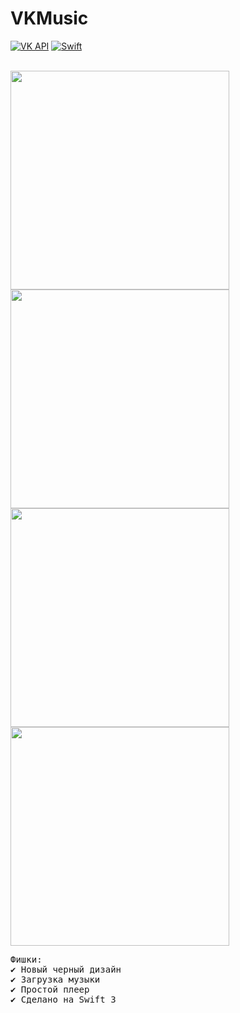 # VKMusic
[![VK API](https://img.shields.io/badge/VK_API-5.53-blue.svg?style=flat)](https://vk.com/dev/versions) 
[![Swift](https://img.shields.io/badge/Swift-3.0-orange.svg?style=flat)](https://developer.apple.com/swift/)

<br>
<img height="350" src="https://github.com/yarodevuci/VKMusic/blob/master/Splash.png?raw=true" />
<img height="350" src="https://github.com/yarodevuci/VKMusic/blob/master/MyMusic.png?raw=true" />
<img height="350" src="https://github.com/yarodevuci/VKMusic/blob/master/Downloads.png?raw=true" />
<img height="350" src="https://github.com/yarodevuci/VKMusic/blob/master/Player.png?raw=true" />
<br>

<pre>
Фишки:
✔ Новый черный дизайн
✔ Загрузка музыки
✔ Простой плеер
✔ Сделано на Swift 3



